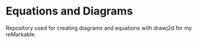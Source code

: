 # Equations and Diagrams

Repository used for creating diagrams and equations with drawj2d for my reMarkable.
